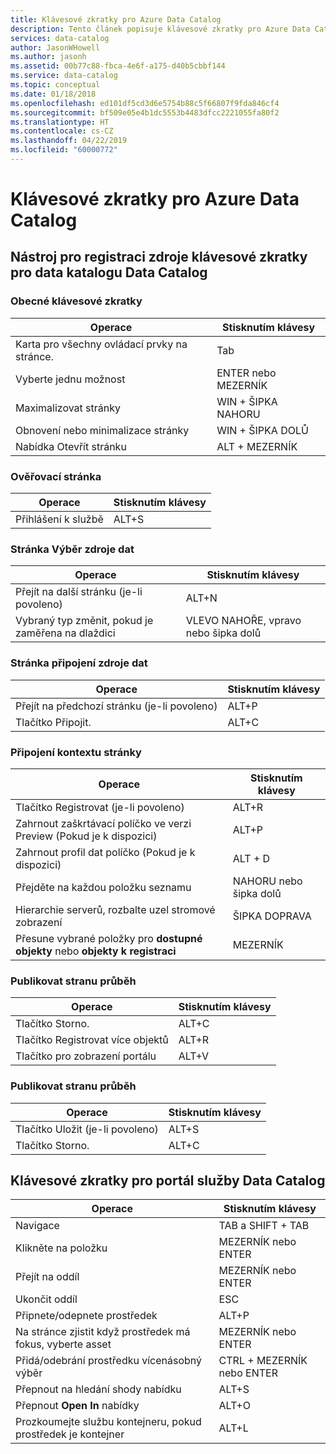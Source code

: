 ```yaml
---
title: Klávesové zkratky pro Azure Data Catalog
description: Tento článek popisuje klávesové zkratky pro Azure Data Catalog.
services: data-catalog
author: JasonWHowell
ms.author: jasonh
ms.assetid: 00b77c88-fbca-4e6f-a175-d40b5cbbf144
ms.service: data-catalog
ms.topic: conceptual
ms.date: 01/18/2018
ms.openlocfilehash: ed101df5cd3d6e5754b88c5f66807f9fda846cf4
ms.sourcegitcommit: bf509e05e4b1dc5553b4483dfcc2221055fa80f2
ms.translationtype: HT
ms.contentlocale: cs-CZ
ms.lasthandoff: 04/22/2019
ms.locfileid: "60000772"
---
```

# <a name="keyboard-shortcuts-for-azure-data-catalog"></a>Klávesové zkratky pro Azure Data Catalog
## <a name="keyboard-shortcuts-for-the-data-catalog-data-source-registration-tool"></a>Nástroj pro registraci zdroje klávesové zkratky pro data katalogu Data Catalog
### <a name="general-keyboard-shortcuts"></a>Obecné klávesové zkratky
| Operace | Stisknutím klávesy |
| --- | --- |
| Karta pro všechny ovládací prvky na stránce. |Tab |
| Vyberte jednu možnost |ENTER nebo MEZERNÍK |
| Maximalizovat stránky |WIN + ŠIPKA NAHORU |
| Obnovení nebo minimalizace stránky |WIN + ŠIPKA DOLŮ |
| Nabídka Otevřít stránku |ALT + MEZERNÍK |

### <a name="authentication-page"></a>Ověřovací stránka
| Operace | Stisknutím klávesy |
| --- | --- |
| Přihlášení k službě |ALT+S |

### <a name="data-source-selection-page"></a>Stránka Výběr zdroje dat
| Operace | Stisknutím klávesy |
| --- | --- |
| Přejít na další stránku (je-li povoleno) |ALT+N |
| Vybraný typ změnit, pokud je zaměřena na dlaždici |VLEVO NAHOŘE, vpravo nebo šipka dolů |

### <a name="data-source-connection-page"></a>Stránka připojení zdroje dat
| Operace | Stisknutím klávesy |
| --- | --- |
| Přejít na předchozí stránku (je-li povoleno) |ALT+P |
| Tlačítko Připojit. |ALT+C |

### <a name="connection-context-page"></a>Připojení kontextu stránky
| Operace | Stisknutím klávesy |
| --- | --- |
| Tlačítko Registrovat (je-li povoleno) |ALT+R |
| Zahrnout zaškrtávací políčko ve verzi Preview (Pokud je k dispozici) |ALT+P |
| Zahrnout profil dat políčko (Pokud je k dispozici) |ALT + D |
| Přejděte na každou položku seznamu |NAHORU nebo šipka dolů |
| Hierarchie serverů, rozbalte uzel stromové zobrazení |ŠIPKA DOPRAVA |
| Přesune vybrané položky pro **dostupné objekty** nebo **objekty k registraci** |MEZERNÍK |

### <a name="publish-progress-page"></a>Publikovat stranu průběh
| Operace | Stisknutím klávesy |
| --- | --- |
| Tlačítko Storno. |ALT+C |
| Tlačítko Registrovat více objektů |ALT+R |
| Tlačítko pro zobrazení portálu |ALT+V |

### <a name="publish-progress-page"></a>Publikovat stranu průběh
| Operace | Stisknutím klávesy |
| --- | --- |
| Tlačítko Uložit (je-li povoleno) |ALT+S |
| Tlačítko Storno. |ALT+C |

## <a name="keyboard-shortcuts-for-the-data-catalog-portal"></a>Klávesové zkratky pro portál služby Data Catalog
| Operace | Stisknutím klávesy |
| --- | --- |
| Navigace |TAB a SHIFT + TAB |
| Klikněte na položku |MEZERNÍK nebo ENTER |
| Přejít na oddíl |MEZERNÍK nebo ENTER |
| Ukončit oddíl |ESC |
| Připnete/odepnete prostředek |ALT+P |
| Na stránce zjistit když prostředek má fokus, vyberte asset |MEZERNÍK nebo ENTER |
| Přidá/odebrání prostředku vícenásobný výběr |CTRL + MEZERNÍK nebo ENTER |
| Přepnout na hledání shody nabídku |ALT+S |
| Přepnout **Open In** nabídky |ALT+O |
| Prozkoumejte službu kontejneru, pokud prostředek je kontejner |ALT+L |

